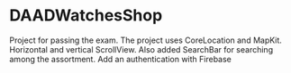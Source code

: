 # DAADWatchesShop
Project for passing the exam. 
The project uses CoreLocation and MapKit. 
Horizontal and vertical ScrollView. 
Also added SearchBar for searching among the assortment.
Add an authentication with Firebase
